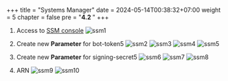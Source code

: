 +++
title = "Systems Manager"
date = 2024-05-14T00:38:32+07:00
weight = 5
chapter = false
pre = "<b>4.2 </b>"
+++

1. Access to [SSM console](https://console.aws.amazon.com/systems-manager/)
   ![ssm1](/images/4/ssm1.png?width=90pc)

2. Create new **Parameter** for bot-token5
   ![ssm2](/images/4/ssm2.png?width=91pc)
   ![ssm3](/images/4/ssm3.png?width=91pc)
   ![ssm4](/images/4/ssm4.png?width=91pc)
   ![ssm5](/images/4/ssm5.png?width=91pc)

3. Create new **Parameter** for signing-secret5
   ![ssm6](/images/4/ssm6.png?width=91pc)
   ![ssm7](/images/4/ssm7.png?width=91pc)
   ![ssm8](/images/4/ssm8.png?width=91pc)

4. ARN
   ![ssm9](/images/4/ssm9.png?width=91pc)
   ![ssm10](/images/4/ssm10.png?width=91pc)